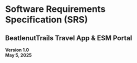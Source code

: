 # Software Requirements Specification (SRS)
## BeatlenutTrails Travel App & ESM Portal

**Version 1.0**  
**May 5, 2025**